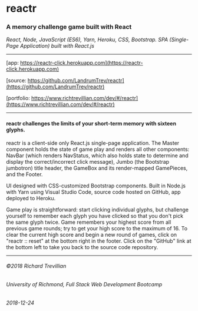 # reactr

### A memory challenge game built with React   

*React, Node, JavaScript (ES6), Yarn, Heroku, CSS, Bootstrap. SPA (Single-Page Application) built with React.js*
_________________________________________________

[app: https://reactr-click.herokuapp.com](https://reactr-click.herokuapp.com)

[source: https://github.com/LandrumTrev/reactr](https://github.com/LandrumTrev/reactr)

[portfolio: https://www.richtrevillian.com/dev/#/reactr](https://www.richtrevillian.com/dev/#/reactr)

_________________________________________________

#### reactr challenges the limits of your short-term memory with sixteen glyphs. 

reactr is a client-side only React.js single-page application. The Master component holds the state of game play and renders all other components: NavBar (which renders NavStatus, which also holds state to determine and display the correct/incorrect click message), Jumbo (the Bootstrap jumbotron) title header, the GameBox and its render-mapped GamePieces, and the Footer.

UI designed with CSS-customized Bootstrap components. Built in Node.js with Yarn using Visual Studio Code, source code hosted on GitHub, app deployed to Heroku.

Game play is straightforward: start clicking individual glyphs, but challenge yourself to remember each glyph you have clicked so that you don't pick the same glyph twice. Game remembers your highest score from all previous game rounds; try to get your high score to the maximum of 16. To clear the current high score and begin a new round of games, click on "reactr :: reset" at the bottom right in the footer. Click on the "GitHub" link at the bottom left to take you back to the source code repository.

_________________________________________________


###### ©2018 Richard Trevillian
###### University of Richmond, Full Stack Web Development Bootcamp
###### 2018-12-24